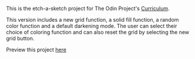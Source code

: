 This is the etch-a-sketch project for The Odin Project's [Curriculum](https://www.theodinproject.com/courses/web-development-101/lessons/etch-a-sketch-project). 

This version includes a new grid function, a solid fill function,
a random color function and a default darkening mode. The user can select
their choice of coloring function and can also reset the grid by selecting
the new grid button.

Preview this project [here](https://goldkoyne88.github.io/etch-a-sketch/)
